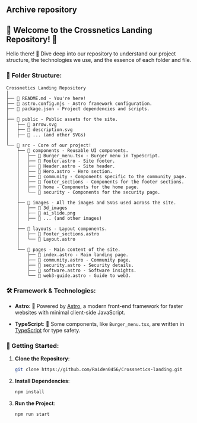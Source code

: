 Archive repository
---

## 🌟 Welcome to the Crossnetics Landing Repository! 🌟

Hello there! 👋 Dive deep into our repository to understand our project structure, the technologies we use, and the essence of each folder and file.

### 📂 Folder Structure:

```
Crossnetics Landing Repository
│
├── 📄 README.md - You're here!
├── 📄 astro.config.mjs - Astro framework configuration.
├── 📄 package.json - Project dependencies and scripts.
│
├── 📁 public - Public assets for the site.
│   ├── 📄 arrow.svg
│   ├── 📄 description.svg
│   ├── 📄 ... (and other SVGs)
│
└── 📁 src - Core of our project!
    ├── 📁 components - Reusable UI components.
    │   ├── 📄 Burger_menu.tsx - Burger menu in TypeScript.
    │   ├── 📄 Footer.astro - Site footer.
    │   ├── 📄 Header.astro - Site header.
    │   ├── 📄 Hero.astro - Hero section.
    │   ├── 📁 community - Components specific to the community page.
    │   ├── 📁 footer_sections - Components for the footer sections.
    │   ├── 📁 home - Components for the home page.
    │   └── 📁 security - Components for the security page.
    │
    ├── 📁 images - All the images and SVGs used across the site.
    │   ├── 📁 3d_images
    │   ├── 📄 ai_slide.png
    │   ├── 📄 ... (and other images)
    │
    ├── 📁 layouts - Layout components.
    │   ├── 📄 Footer_sections.astro
    │   └── 📄 Layout.astro
    │
    └── 📁 pages - Main content of the site.
        ├── 📄 index.astro - Main landing page.
        ├── 📄 community.astro - Community page.
        ├── 📄 security.astro - Security details.
        ├── 📄 software.astro - Software insights.
        └── 📄 web3-guide.astro - Guide to web3.
```

### 🛠️ Framework & Technologies:

- **Astro**: 🚀 Powered by [Astro](https://astro.build/), a modern front-end framework for faster websites with minimal client-side JavaScript.

- **TypeScript**: 📘 Some components, like `Burger_menu.tsx`, are written in [TypeScript](https://www.typescriptlang.org/) for type safety.

### 🌱 Getting Started:

1. **Clone the Repository**: 
   ```bash
   git clone https://github.com/Raiden0456/Crossnetics-landing.git
   ```

2. **Install Dependencies**:
   ```bash
   npm install
   ```

3. **Run the Project**:
   ```bash
   npm run start
   ```
